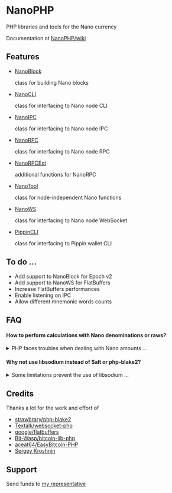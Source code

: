 # NanoPHP

PHP libraries and tools for the Nano currency

Documentation at [NanoPHP/wiki](https://github.com/MikeRow/NanoPHP/wiki)

## Features

- [NanoBlock](https://github.com/MikeRow/NanoPHP/wiki/NanoBlock)

  class for building Nano blocks

- [NanoCLI](https://github.com/MikeRow/NanoPHP/wiki/NanoCLI)

  class for interfacing to Nano node CLI
  
- [NanoIPC](https://github.com/MikeRow/NanoPHP/wiki/NanoIPC)

  class for interfacing to Nano node IPC

- [NanoRPC](https://github.com/MikeRow/NanoPHP/wiki/NanoRPC)

  class for interfacing to Nano node RPC

- [NanoRPCExt](https://github.com/MikeRow/NanoPHP/wiki/NanoRPCExt)

  additional functions for NanoRPC

- [NanoTool](https://github.com/MikeRow/NanoPHP/wiki/NanoTool)

  class for node-independent Nano functions
  
- [NanoWS](https://github.com/MikeRow/NanoPHP/wiki/NanoWS)

  class for interfacing to Nano node WebSocket
  
- [PippinCLI](https://github.com/MikeRow/NanoPHP/wiki/PippinCLI)

  class for interfacing to Pippin wallet CLI
  
## To do ...

- Add support to NanoBlock for Epoch v2
- Add support to NanoWS for FlatBuffers
- Increase FlatBuffers performances
- Enable listening on IPC
- Allow different mnemonic words counts

## FAQ

#### How to perform calculations with Nano denominations or raws?

<details><summary>PHP faces troubles when dealing with Nano amounts ...</summary>
<p>

- Data type `float` isn't precise at certain decimal depths
- Data type `integer` size is limited to 64 bit

A good solution is to perform calculations in raws using [GNU Multiple Precision](https://www.php.net/manual/en/book.gmp.php)

</p>
</details>

#### Why not use libsodium instead of Salt or php-blake2?

<details><summary>Some limitations prevent the use of libsodium ...</summary>
<p>

- Functions `sodium_crypto_sign_*` use SHA-2 instead Blake2
- Functions `sodium_crypto_generichash_*` don't allow output smaller than 16 bytes

</p>
</details>

## Credits

Thanks a lot for the work and effort of

- [strawbrary/php-blake2](https://github.com/strawbrary/php-blake2)
- [Textalk/websocket-php](https://github.com/Textalk/websocket-php)
- [google/flatbuffers](https://github.com/google/flatbuffers)
- [Bit-Wasp/bitcoin-lib-php](https://github.com/Bit-Wasp/bitcoin-lib-php)
- [aceat64/EasyBitcoin-PHP](https://github.com/aceat64/EasyBitcoin-PHP)
- [Sergey Kroshnin](https://github.com/SergiySW)

## Support

Send funds to [my representative](https://mynano.ninja/account/mikerow)